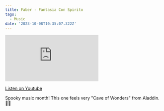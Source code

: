 ```yaml
---
title: Faber - Fantasia Con Spirito
tags:
  - Music
date: '2023-10-08T10:35:07.322Z'
---
```


<iframe src="https://www.youtube-nocookie.com/embed/uu79X3qCDro?modestbranding=1&showinfo=0&rel=0" title="YouTube video player" frameborder="0" allow="accelerometer; autoplay; encrypted-media; gyroscope; picture-in-picture;" allowfullscreen className="youtube_video"></iframe>

[Listen on Youtube](https://youtu.be/uu79X3qCDro)

Spooky music month! This one feels very "Cave of Wonders" from Aladdin. 🧞‍♂️
